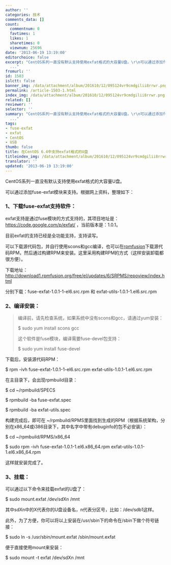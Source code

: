 ```yaml
---
author: ''
categories: 技术
comments_data: []
count:
  commentnum: 0
  favtimes: 1
  likes: 1
  sharetimes: 0
  viewnum: 25696
date: '2013-06-19 13:19:00'
editorchoice: false
excerpt: "CentOS系列一直没有默认支持使用exfat格式的大容量U盘。\r\n可以通过添加fuse-exfat模块来支持。根据网上资料，整理如下：\r\n1、下载fuse-exfat支持软件：\r\nexfat支持是通过fuse模块的方式支持的，其项目地址是：https://c
  ..."
fromurl: ''
id: 1503
islctt: false
banner_img: /data/attachment/album/201610/12/095124vr9cmdgilii8rrwr.png
permalink: /article-1503-1.html
index_img: /data/attachment/album/201610/12/095124vr9cmdgilii8rrwr.png
related: []
reviewer: ''
selector: ''
summary: "CentOS系列一直没有默认支持使用exfat格式的大容量U盘。\r\n可以通过添加fuse-exfat模块来支持。根据网上资料，整理如下：\r\n1、下载fuse-exfat支持软件：\r\nexfat支持是通过fuse模块的方式支持的，其项目地址是：https://c
  ..."
tags:
- fuse-exfat
- exfat
- CentOS
- USB
thumb: false
title: 在CentOS 6.4中支持exfat格式的U盘
titleindex_img: /data/attachment/album/201610/12/095124vr9cmdgilii8rrwr.png
translator: ''
updated: '2013-06-19 13:19:00'
---
```


CentOS系列一直没有默认支持使用exfat格式的大容量U盘。


可以通过添加fuse-exfat模块来支持。根据网上资料，整理如下：


### 1、下载fuse-exfat支持软件：


exfat支持是通过fuse模块的方式支持的，其项目地址是： <https://code.google.com/p/exfat/> ，当前版本是：1.0.1。


目前exfat的支持已经是全功能支持，支持读写。


可以下载源代码包，并自行使用scons和gcc编译，也可以在[rpmfusion](http://rpmfusion.org/)下载源代码RPM，然后通过构建RPM来安装。这里采用构建RPM的方式（这样安装卸载都很方便）。


下载地址：<http://download1.rpmfusion.org/free/el/updates/6/SRPMS/repoview/index.html>


分别下载：fuse-exfat-1.0.1-1-el6.src.rpm 和 exfat-utils-1.0.1-1.el6.src.rpm


### 2、编译安装：



> 
> 编译前，请先检查系统，如果系统中没有scons和gcc，请通过yum安装：
> 
> 
> $ sudo yum install scons gcc
> 
> 
> 这个软件是fuse模块，编译需要fuse-devel包支持：
> 
> 
> $ sudo yum install fuse-devel
> 
> 
> 


下载后，安装源代码RPM：


$ rpm -ivh fuse-exfat-1.0.1-1-el6.src.rpm exfat-utils-1.0.1-1.el6.src.rpm


在主目录下，会出现rpmbuild目录：


$ cd ~/rpmbuild/SPECS


$ rpmbuild -ba fuse-exfat.spec


$ rpmbuild -ba exfat-utils.spec


构建完成后，即可在 ~/rpmbuild/RPMS里面找到生成的RPM（根据系统架构，分别在x86\_64或i386目录下，其中名字中带有debuginfo的包不必安装）：


$ cd ~/rpmbuild/RPMS/x86\_64


$ sudo rpm -ivh fuse-exfat-1.0.1-1.el6.x86\_64.rpm exfat-utils-1.0.1-1.el6.x86\_64.rpm


这样就安装完成了。


### 3、挂载：


可以通过以下命令来挂载exfat的U盘了：


$ sudo mount.exfat /dev/sdXn /mnt


其中sdXn中的X代表你的U盘设备名，n代表分区号，比如：/dev/sdb1这样。


此外，为了方便，你可以将以上安装在/usr/sbin下的命令在/sbin下做个符号链接：


$ sudo ln -s /usr/sbin/mount.exfat /sbin/mount.exfat


便于直接使用mount来安装：


$ sudo mount -t exfat /dev/sdXn /mnt